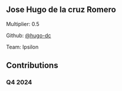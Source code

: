
## Jose Hugo de la cruz Romero
Multiplier: 0.5

Github: [@hugo-dc](https://github.com/hugo-dc)

Team: Ipsilon

## Contributions

### Q4 2024

